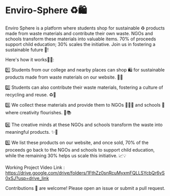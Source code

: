 # Enviro-Sphere ♻️🛍️
Enviro Sphere is a platform where students shop for sustainable ♻️ products made from waste materials and contribute their own waste. NGOs and schools transform these materials into valuable items. 70% of proceeds support child education; 30% scales the initiative. Join us in fostering a sustainable future 🔮!

Here's how it works👷🏻:

1️⃣ Students from our college and nearby places can shop 🛍️ for sustainable products made from waste materials on our website. 🛒💚

2️⃣ Students can also contribute their waste materials, fostering a culture of recycling and reuse. ♻️🌱

3️⃣ We collect these materials and provide them to NGOs 🧑🏻‍🏫 and schools 🏫 where creativity flourishes. 🎨📚

4️⃣ The creative minds at these NGOs and schools transform the waste into meaningful products. ✨🌟

5️⃣ We list these products on our website, and once sold, 70% of the proceeds go back to the NGOs and schools to support child education, while the remaining 30% helps us scale this initiative. 📈💡

Working Project Video Link : https://drive.google.com/drive/folders/1FthZz0snRcuMyxmFQLLSYcbQr6vS0xSJ?usp=drive_link

Contributions 🤝 are welcome! Please open an issue or submit a pull request.
